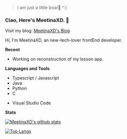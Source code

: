 > I am just a little boar🐗 ^:(

### Ciao, Here's MeetinaXD. 👏
Visit my blog: [MeetinaXD's Blog](http://meetinaxd.ltiex.com)

Hi, I'm MeetinaXD, an new-tech-lover frontEnd developer.

**Recent**
- Working on reconstruction of my lesson app.

**Languages and Tools**
- Typescript / Javascript
- Java
- Python
- C
+ Visual Studio Code

**Stats**

[![MeetinaXD's github stats](https://github-readme-stats.vercel.app/api?username=MeetinaXD&count_private=true&show_icons=true&include_all_commits=true&line_height=30)](https://github.com/anuraghazra/github-readme-stats)

[![Top Langs](https://github-readme-stats.vercel.app/api/top-langs/?username=MeetinaXD&layout=compact&count_private=true)](https://github.com/anuraghazra/github-readme-stats)
